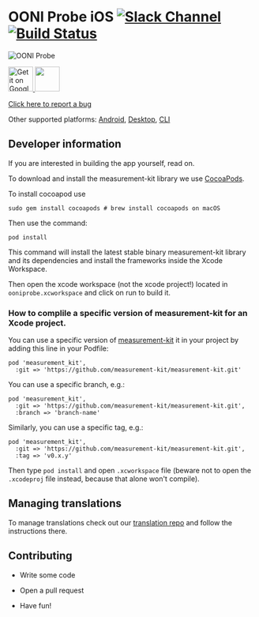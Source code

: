 # OONI Probe iOS [![Slack Channel](https://slack.openobservatory.org/badge.svg)](https://slack.openobservatory.org/) [![Build Status](http://img.shields.io/travis/ooni/probe-ios.svg)](https://travis-ci.org/ooni/probe-ios)

![OONI Probe](images/OONIProbeLogo.png)

<div align="left">

<a href='https://play.google.com/store/apps/details?id=org.openobservatory.ooniprobe'>
<img alt='Get it on Google Play' src='images/play-store-badge.png' height="50px"/>
</a>

<a href="https://itunes.apple.com/us/app/ooni-probe/id1199566366">
<img src="images/app-store-badge.png" height="50px" />
</a>

</div>

[Click here to report a bug](https://github.com/ooni/probe-ios/issues/new)

Other supported platforms: [Android](https://github.com/ooni/probe-android), [Desktop](https://github.com/ooni/probe-desktop), [CLI](https://github.com/ooni/probe-cli)

## Developer information

If you are interested in building the app yourself, read on.

To download and install the measurement-kit library we use [CocoaPods](https://cocoapods.org).

To install cocoapod use

```
sudo gem install cocoapods # brew install cocoapods on macOS
```

Then use the command:

```
pod install
```

This command will install the latest stable binary measurement-kit library
and its dependencies and install the frameworks inside the Xcode Workspace.

Then open the xcode workspace (not the xcode project!)  located in
`ooniprobe.xcworkspace` and click on run to build it.

### How to complile a specific version of measurement-kit for an Xcode project.

You can use a specific version of [measurement-kit](https://github.com/measurement-kit/measurement-kit) it in your project by adding this line in your Podfile:

    pod 'measurement_kit',
      :git => 'https://github.com/measurement-kit/measurement-kit.git'

You can use a specific branch, e.g.:

    pod 'measurement_kit',
      :git => 'https://github.com/measurement-kit/measurement-kit.git',
      :branch => 'branch-name'

Similarly, you can use a specific tag, e.g.:

    pod 'measurement_kit', 
      :git => 'https://github.com/measurement-kit/measurement-kit.git',
      :tag => 'v0.x.y'

Then type `pod install` and open `.xcworkspace` file (beware not to open the
`.xcodeproj` file instead, because that alone won't compile).

## Managing translations

To manage translations check out our [translation repo](https://github.com/ooni/translations) and follow the instructions there.

## Contributing

* Write some code

* Open a pull request

* Have fun!
